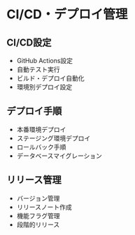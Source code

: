 # CI/CD・デプロイ管理

## CI/CD設定

- GitHub Actions設定
- 自動テスト実行
- ビルド・デプロイ自動化
- 環境別デプロイ設定

## デプロイ手順

- 本番環境デプロイ
- ステージング環境デプロイ
- ロールバック手順
- データベースマイグレーション

## リリース管理

- バージョン管理
- リリースノート作成
- 機能フラグ管理
- 段階的リリース
